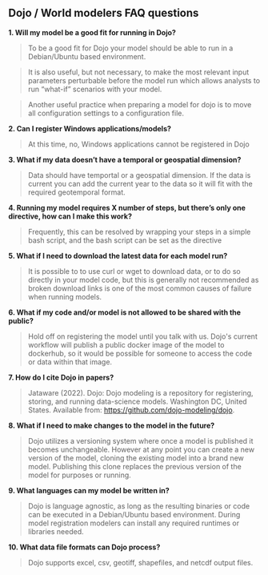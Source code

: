 ## **Dojo / World modelers FAQ questions**

 **1. Will my model be a good fit for running in Dojo?**
 
 > To be a good fit for Dojo your model should be able to run in a Debian/Ubuntu based environment.

 > It is also useful, but not necessary, to make the most relevant input parameters perturbable before the model run which allows analysts to run “what-if” scenarios with your model.

 >  Another useful practice when preparing a model for dojo is to move all configuration settings to a configuration file.

 **2. Can I register Windows applications/models?**

> At this time, no, Windows applications cannot be registered in Dojo

 **3. What if my data doesn’t have a temporal or geospatial dimension?**
 
 > Data should have temportal or a geospatial dimension. If the data is current you can add the current year to the data so it will fit with the required geotemporal format. 

 **4. Running my model requires X number of steps, but there’s only one
    directive, how can I make this work?**

> Frequently, this can be resolved by wrapping your steps in a simple bash script, and the bash script can be set as the directive

 **5. What if I need to download the latest data for each model run?**

> It is possible to to use curl or wget to download data, or to do so directly in your model code, but this is generally not recommended as broken download links is one of the most common causes of failure when running models.

 **6. What if my code and/or model is not allowed to be shared with the
    public?**
> Hold off on registering the model until you talk with us. Dojo's current workflow will publish a public docker image of the model to dockerhub, so it would be possible for someone to access the code or data within that image. 

 **7. How do I cite Dojo in papers?**
 
 >Jataware (2022). Dojo: Dojo modeling is a repository for registering, storing, and running data-science models. Washington DC, United States. Available from: https://github.com/dojo-modeling/dojo.

 **8. What if I need to make changes to the model in the future?**

> Dojo utilizes a versioning system where once a model is published it becomes unchangeable. However at any point you can create a new version of the model, cloning the existing model into a brand new model. Publishing this clone replaces the previous version of the model for purposes or running.

 **9. What languages can my model be written in?**

> Dojo is language agnostic, as long as the resulting binaries or code can be executed in a Debian/Ubuntu based environment. During model registration modelers can install any required runtimes or libraries needed.

 **10. What data file formats can Dojo process?**
 > Dojo supports excel, csv, geotiff, shapefiles, and netcdf output files.
